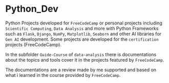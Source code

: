 # Python_Dev

Python Projects developed for `FreeCodeCamp` or personal projects including `Scientific Computing`, `Data Analysis` and more with Python Frameworks such as `Flask`, `Django`, `NumPy`, `Matplotlib`, `Seaborn` and other AI libraries for `Gen AI` development.
Some projects are developed for the `certification` projects (FreeCodeCamp).

In the subfolder `Guide-Course` of `data-analysis` there is documentations about the topics and tools cover it in the projects featured by `FreeCodeCamp`.

The documentations are a review made by me supported and based on what i learned in the course provided by `FreeCodeCamp`.
